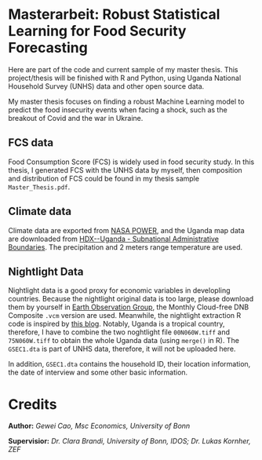 # Masterarbeit: Robust Statistical Learning for Food Security Forecasting
Here are part of the code and current sample of my master thesis. This project/thesis will be finished with R and Python, using Uganda National Household Survey (UNHS) data and other open source data. 

My master thesis focuses on finding a robust Machine Learning model to predict the food insecurity events when facing a shock, such as the breakout of Covid and the war in Ukraine. 

## FCS data
Food Consumption Score (FCS) is widely used in food security study. In this thesis, I generated FCS with the UNHS data by myself, then composition and distribution of FCS could be found in my thesis sample `Master_Thesis.pdf`. 

## Climate data 
Climate data are exported from [NASA POWER](https://power.larc.nasa.gov/data-access-viewer/), and the Uganda map data are downloaded from [HDX--Uganda - Subnational Administrative Boundaries](https://data.humdata.org/dataset/cod-ab-uga?). The precipitation and 2 meters range temperature are used. 

## Nightlight Data 
Nightlight data is a good proxy for economic variables in developling countries. Because the nightlight original data is too large, please download them by yourself in [Earth Observation Group](https://eogdata.mines.edu/products/vnl/), the Monthly Cloud-free DNB Composite `.vcm` version are used. Meanwhile, the nightlight extraction R code is inspired by [this blog](https://berenger.baospace.com/nightlights-satellite-data-free-download/). Notably, Uganda is a tropical country, therefore, I have to combine the two noghtlight file `00N060W.tiff` and `75N060W.tiff` to obtain the whole Uganda data (using `merge()` in R).  The `GSEC1.dta` is part of UNHS data, therefore, it will not be uploaded here. 

In addition, `GSEC1.dta` contains the household ID, their location information, the date of interview and some other basic information. 

# Credits
**Author:** _Gewei Cao, Msc Economics, University of Bonn_

**Supervisior:** _Dr. Clara Brandi, University of Bonn, IDOS; Dr. Lukas Kornher, ZEF_ 
